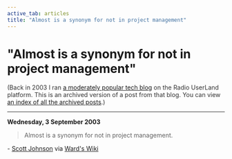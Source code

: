 ```yaml
---
active_tab: articles
title: "Almost is a synonym for not in project management"
---
```

# "Almost is a synonym for not in project management"

<div style="color:#333">(Back in 2003 I ran <a href="http://radio.weblogs.com/0122027/">a moderately popular tech blog</a> on the Radio UserLand platform.  This is an archived version of a post from that blog. You can view <a href="/articles/radio-blog/index.html">an index of all the archived posts</a>.)</div><hr>
<b>Wednesday, 3 September 2003</b>
<blockquote>Almost is a synonym for not in project management.</blockquote>
<p>- <a href="http://c2.com/cgi/wiki?ScottJohnson" title="Ward's Wiki: Scott Johnson">Scott Johnson</a> via <a href="http://c2.com/cgi/wiki?BinaryMilestone" title="Ward's Wiki: Binary Milestone">Ward's Wiki</a></p>
